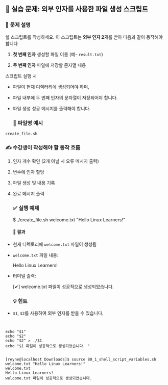 ## **🧪 실습 문제: 외부 인자를 사용한 파일 생성 스크립트**

### **📘 문제 설명**

쉘 스크립트를 작성하세요. 이 스크립트는 **외부 인자 2개**를 받아 다음과 같이 동작해야 합니다

1. **첫 번째 인자** 생성할 파일 이름 (예- `result.txt`)

2. **두 번째 인자** 파일에 저장할 문자열 내용

스크립트 실행 시

* 파일이 현재 디렉터리에 생성되어야 하며,

* 파일 내부에 두 번째 인자의 문자열이 저장되어야 합니다.

* 파일 생성 성공 메시지를 출력해야 합니다.


  ### **📄 파일명 예시**

`create_file.sh`


### **✍️ 수강생이 작성해야 할 동작 흐름**

1. 인자 개수 확인 (2개 아닐 시 오류 메시지 출력)

2. 변수에 인자 할당

3. 파일 생성 및 내용 기록

4. 완료 메시지 출력



   ### **✅ 실행 예제**

   $ ./create\_file.sh welcome.txt "Hello Linux Learners\!"  
   

   #### **📂 결과**

* 현재 디렉토리에 `welcome.txt` 파일이 생성됨

* `welcome.txt` 파일 내용:

  Hello Linux Learners\!  
    
* 터미널 출력:

  \[✔\] welcome.txt 파일이 성공적으로 생성되었습니다.  
    


  ### **💡 힌트**

* `$1`, `$2`를 사용하여 외부 인자를 받을 수 있습니다.


~~~


echo "$1"
echo "$2"
echo "$2" > ./$1
echo "$1 파일이 성공적으로 생성되었습니다. "


[reyne@localhost Downloads]$ source 80_1_shell_script_variables.sh welcome.txt "Hello Linux Learners!"
welcome.txt
Hello Linux Learners!
welcome.txt 파일이 성공적으로 생성되었습니다.


~~~